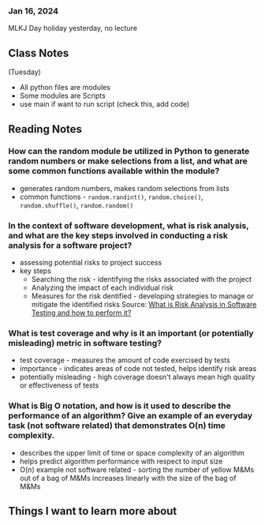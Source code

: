 ### Jan 16, 2024

MLKJ Day holiday yesterday, no lecture

## Class Notes
(Tuesday)

- All python files are modules
- Some modules are Scripts
- use main if want to run script (check this, add code)

## Reading Notes

### How can the random module be utilized in Python to generate random numbers or make selections from a list, and what are some common functions available within the module?
- generates random numbers, makes random selections from lists
- common functions - `random.randint()`, `random.choice()`, `random.shuffle()`, `random.random()`

### In the context of software development, what is risk analysis, and what are the key steps involved in conducting a risk analysis for a software project?
- assessing potential risks to project success
- key steps
  - Searching the risk - identifying the risks associated with the project
  - Analyzing the impact of each individual risk
  - Measures for the risk dentified - developing strategies to manage or mitigate the identified risks
Source: [What is Risk Analysis in Software Testing and how to perform it?](https://www.edureka.co/blog/risk-analysis-in-software-testing/)

### What is test coverage and why is it an important (or potentially misleading) metric in software testing?
- test coverage - measures the amount of code exercised by tests
- importance - indicates areas of code not tested, helps identify risk areas
- potentially misleading - high coverage doesn't always mean high quality or effectiveness of tests

### What is Big O notation, and how is it used to describe the performance of an algorithm? Give an example of an everyday task (not software related) that demonstrates O(n) time complexity.
- describes the upper limit of time or space complexity of an algorithm
- helps predict algorithm performance with respect to input size
- O(n) example not software related - sorting the number of yellow M&Ms out of a bag of M&Ms increases linearly with the size of the bag of M&Ms



## Things I want to learn more about
